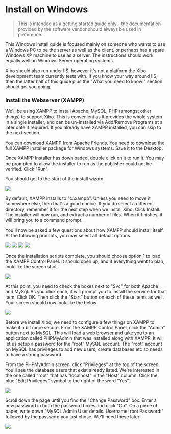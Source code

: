 <!--toc=getting_started-->
# Install on Windows

> This is intended as a getting started guide only - the documentation provided by the software vendor
 should always be used in preference.

This Windows install guide is focused mainly on someone who wants to use a Windows PC to be the server as well as the client, or perhaps has a spare Windows XP machine to use as a server. The instructions should work equally well on Windows Server operating systems.

Xibo should also run under IIS, however it's not a platform the Xibo development team currently tests with. If you know your way around IIS, then the latter half of this guide plus the "What you need to know!" section should get you going.

###  <span id="Install_the_Webserver_.28XAMPP.29"> Install the Webserver (XAMPP) </span>

We'll be using XAMPP to install Apache, MySQL, PHP (amongst other things) to support Xibo. This is convenient as it provides the whole system in a single installer, and can be un-installed via Add/Remove Programs at a later date if required. If you already have XAMPP installed, you can skip to the next section.

You can download XAMPP from [Apache Friends](http://www.apachefriends.org/en/xampp.html). You need to download the full XAMPP Installer package for Windows systems. Save it to the Desktop.

Once XAMPP Installer has downloaded, double click on it to run it. You may be prompted to allow the installer to run as the publisher could not be verified. Click "Run".

You should get to the start of the install wizard.

![](img/install_environment_Win32_xampp_install_start.jpg)

By default, XAMPP installs to "c:\xampp". Unless you need to move it somewhere else, then that's a good choice. If you do select a different directory, remember it for the next step when we install Xibo.  Click Install.
The installer will now run, and extract a number of files.  When it finishes, it will bring you to a command prompt.

You'll now be asked a few questions about how XAMPP should install itself.  At the following prompts, you may select all default options.

![](img/install_environment_Capture-2.jpg)
![](img/install_environment_Capture-3.jpg)
![](img/install_environment_Capture-4.jpg)
![](img/install_environment_Capture-6.jpg)

Once the installation scripts complete, you should choose option 1 to load the XAMPP Control Panel. It should open up, and if everything went to plan, look like the screen shot.

![](img/install_environment_Control_Panel_Running.jpg)

At this point, you need to check the boxes next to "Svc" for both Apache and MySql.  As you click each, it will prompt you to install the service for that item.  Click OK.  Then click the "Start" button on each of these items as well.
Your screen should now look like the below:

![](img/install_environment_Configured_Control_Panel.jpg)

Before we install Xibo, we need to configure a few things on XAMPP to make it a bit more secure. From the XAMPP Control Panel, click the "Admin" button next to MySQL. This will load a web browser and take you to an application called PHPMyAdmin that was installed along with XAMPP. It will let us setup a password for the "root" MySQL account. The "root" account on MySQL has privileges to add new users, create databases etc so needs to have a strong password.

From the PHPMyAdmin screen, click "Privileges" at the top of the screen. You'll see the database users that exist already listed. We're interested in the one called "root" that has "localhost" in the "Host" column. Click the blue "Edit Privileges" symbol to the right of the word "Yes".

![](img/install_environment_Win32_phpmyadmin_privileges.png)

Scroll down the page until you find the "Change Password" box. Enter a new password in both the password boxes and click "Go". On a piece of paper, write down "MySQL Admin User details. Username: root Password:" followed by the password you just chose. We'll need these later!

![](img/install_environment_Win32_phpmyadmin_password.png)